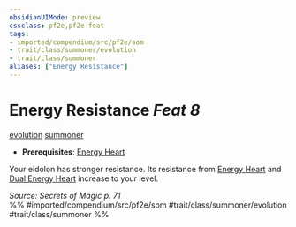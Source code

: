 ```yaml
---
obsidianUIMode: preview
cssclass: pf2e,pf2e-feat
tags:
- imported/compendium/src/pf2e/som
- trait/class/summoner/evolution
- trait/class/summoner
aliases: ["Energy Resistance"]
---
```

# Energy Resistance  *Feat 8*  
[evolution](evolution-som.md)  [summoner](rules/traits/summoner-som.md)  

- **Prerequisites**: [Energy Heart](energy-heart-som.md)

Your eidolon has stronger resistance. Its resistance from [Energy Heart](energy-heart-som.md) and [Dual Energy Heart](dual-energy-heart-som.md) increase to your level.

*Source: Secrets of Magic p. 71*  
%% #imported/compendium/src/pf2e/som #trait/class/summoner/evolution #trait/class/summoner %%
